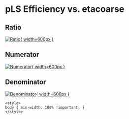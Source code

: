 # pLS Efficiency vs. etacoarse

## Ratio

[![Ratio](../mtv/var/pLS_eff_etacoarse.png){ width=600px }](../mtv/var/pLS_eff_etacoarse.pdf)

## Numerator

[![Numerator](../mtv/num/pLS_eff_etacoarse_num.png){ width=600px }](../mtv/num/pLS_eff_etacoarse_num.pdf)

## Denominator

[![Denominator](../mtv/den/pLS_eff_etacoarse_den.png){ width=600px }](../mtv/den/pLS_eff_etacoarse_den.pdf)


``` {=html}
<style>
body { min-width: 100% !important; }
</style>
```
